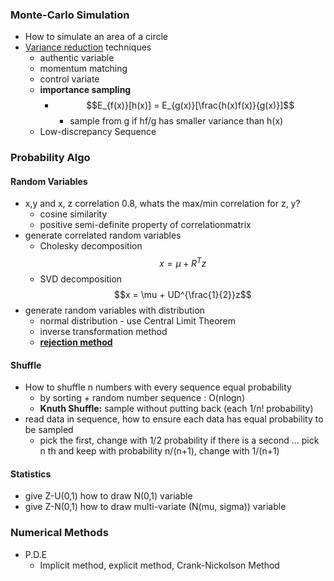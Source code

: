 ### Monte-Carlo Simulation

* How to simulate an area of a circle
* [Variance reduction](https://en.wikipedia.org/wiki/Variance_reduction) techniques
  * authentic variable
  * momentum matching
  * control variate
  * **importance sampling**
    * $$E_{f(x)}[h(x)] = E_{g(x)}[\frac{h(x)f(x)}{g(x)}]$$
      * sample from g if hf/g has smaller variance than h\(x\)
  * Low-discrepancy Sequence

### Probability Algo

#### Random Variables

* x,y and x, z correlation 0.8, whats the max/min correlation for z, y? 
  * cosine similarity
  * positive semi-definite property of correlationmatrix
* generate correlated random variables
  * Cholesky decomposition $$x = \mu + R^T z$$
  * SVD decomposition $$x = \mu + UD^{\frac{1}{2}}z$$
* generate random variables with distribution
  * normal distribution - use Central Limit Theorem
  * inverse transformation method
  * [**rejection method**](https://en.wikipedia.org/wiki/Rejection_sampling)

#### Shuffle

* How to shuffle n numbers with every sequence equal probability
  * by sorting + random number sequence : O\(nlogn\)
  * **Knuth Shuffle:** sample without putting back \(each 1/n! probability\)
* read data in sequence, how to ensure each data has equal probability to be sampled
  * pick the first, change with 1/2 probability if there is a second ... pick n th and keep with probability n/\(n+1\), change with 1/\(n+1\)

#### Statistics

* give Z-U\(0,1\) how to draw N\(0,1\) variable
* give Z-N\(0,1\) how to draw multi-variate \(N\(mu, sigma\)\) variable

### Numerical Methods

* P.D.E
  * Implicit method, explicit method, Crank-Nickolson Method

### 



